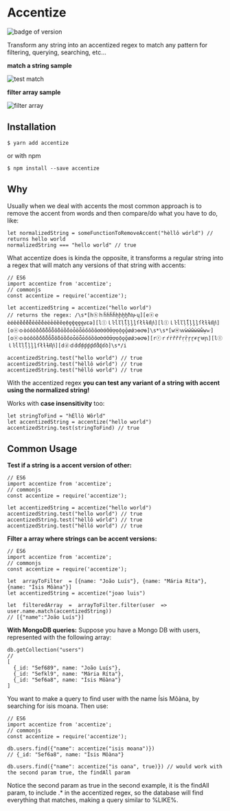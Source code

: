 
# Accentize

![badge of version](https://img.shields.io/badge/npm-v1.0.0-green)

  

Transform any string into an accentized regex to match any pattern for filtering, querying, searching, etc...

  

**match a string sample**

![test match](https://i.imgur.com/aVAqz55.gif)

  

**filter array sample**

![filter array](https://i.imgur.com/ibQvtLW.gif)

  

## Installation

```$ yarn add accentize```

  

or with npm

  

```$ npm install --save accentize ```

  

## Why

Usually when we deal with accents the most common approach is to remove the accent from words and then compare/do what you have to do, like:
```
let normalizedString = someFunctionToRemoveAccent("hèllô wórld") // returns hello world
normalizedString === "hello world" // true	
```
What accentize does is kinda the opposite, it transforms a regular string into a regex that will match any versions of that string with accents:

```
// ES6
import accentize from 'accentize';
// commonjs
const accentize = require('accentize');

let accentizedString = accentize("hello world") 
// returns the regex: /\s*[hⓗｈĥḣḧȟḥḩḫẖħⱨⱶɥ][eⓔｅèéêềếễểẽēḕḗĕėëẻěȅȇẹệȩḝęḙḛɇɛǝ][lⓛｌŀĺľḷḹļḽḻſłƚɫⱡꝉꞁꝇ][lⓛｌŀĺľḷḹļḽḻſłƚɫⱡꝉꞁꝇ][oⓞｏòóôồốỗổõṍȭṏōṑṓŏȯȱöȫỏőǒȍȏơờớỡởợọộǫǭøǿɔꝋꝍɵ]\s*\s*[wⓦｗẁẃŵẇẅẘẉⱳ][oⓞｏòóôồốỗổõṍȭṏōṑṓŏȯȱöȫỏőǒȍȏơờớỡởợọộǫǭøǿɔꝋꝍɵ][rⓡｒŕṙřȑȓṛṝŗṟɍɽꝛꞧꞃ][lⓛｌŀĺľḷḹļḽḻſłƚɫⱡꝉꞁꝇ][dⓓｄḋďḍḑḓḏđƌɖɗꝺ]\s*/i

accentizedString.test("hello world") // true
accentizedString.test("hèllô wórld") // true
accentizedString.test("hêlló world") // true
```
With the accentized regex **you can test any variant of a string with accent using the normalized string!**

Works with **case insensitivity** too:
```
let stringToFind = "hÉllò Wôrld"
let accentizedString = accentize("hello world")
accentizedString.test(stringToFind) // true
```

## Common Usage
**Test if a string is a accent version of other:**
```
// ES6
import accentize from 'accentize';
// commonjs
const accentize = require('accentize');

let accentizedString = accentize("hello world") 
accentizedString.test("hello world") // true
accentizedString.test("hèllô wórld") // true
accentizedString.test("hêlló world") // true
```

**Filter a array where strings can be accent versions:**
```
// ES6
import accentize from 'accentize';
// commonjs
const accentize = require('accentize');

let  arrayToFilter  = [{name: "João Luís"}, {name: "Mária Ríta"}, {name: "Ísis Môàna"}]
let accentizedString = accentize("joao luis")

let  filteredArray  =  arrayToFilter.filter(user  =>  user.name.match(accentizedString))
// [{"name":"João Luís"}]
```

**With MongoDB queries:**
Suppose you have a Mongo DB with users, represented with the following array:
```
db.getCollection("users") 
// 
[
  {_id: "5ef689", name: "João Luís"},
  {_id: "5efkl9", name: "Mária Ríta"}, 
  {_id: "5ef6a8", name: "Ísis Môàna"}
]
```
You want to make a query to find user with the name Ísis Môàna, by searching for isis moana. Then use:
```
// ES6
import accentize from 'accentize';
// commonjs
const accentize = require('accentize');

db.users.find({"name": accentize("isis moana")})
// {_id: "5ef6a8", name: "Ísis Môàna"}

db.users.find({"name": accentize("is oana", true)}) // would work with the second param true, the findAll param
```
Notice the second param as true in the second example, it is the findAll param, to include .* in the accentized regex, so the database will find everything that matches, making a query similar to %LIKE%.